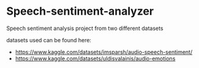 # Speech-sentiment-analyzer
Speech sentiment analysis project from two different datasets

datasets used can be found here: 
- https://www.kaggle.com/datasets/imsparsh/audio-speech-sentiment/
- https://www.kaggle.com/datasets/uldisvalainis/audio-emotions
